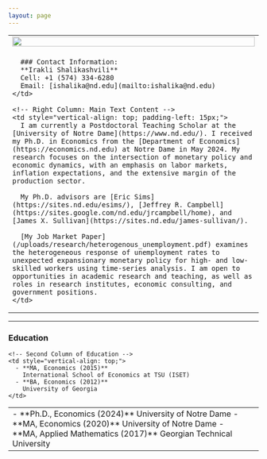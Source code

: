 ```yaml
---
layout: page
---
```


<!-- Two-Column Layout with Image and Contact Information on the Left -->

<table>
  <tr>
    <!-- Left Column: Image and Contact Information -->
    <td width="35%" style="vertical-align: top;">
      <img src="/uploads/20240926 JLH Irakli Shalikashvili-002.jpg" width="100%" style="margin-right: 10px; margin-bottom: 10px;">
      
      ### Contact Information:
      **Irakli Shalikashvili**  
      Cell: +1 (574) 334-6280  
      Email: [ishalika@nd.edu](mailto:ishalika@nd.edu)  
    </td>

    <!-- Right Column: Main Text Content -->
    <td style="vertical-align: top; padding-left: 15px;">
      I am currently a Postdoctoral Teaching Scholar at the [University of Notre Dame](https://www.nd.edu/). I received my Ph.D. in Economics from the [Department of Economics](https://economics.nd.edu) at Notre Dame in May 2024. My research focuses on the intersection of monetary policy and economic dynamics, with an emphasis on labor markets, inflation expectations, and the extensive margin of the production sector. 

      My Ph.D. advisors are [Eric Sims](https://sites.nd.edu/esims/), [Jeffrey R. Campbell](https://sites.google.com/nd.edu/jrcampbell/home), and [James X. Sullivan](https://sites.nd.edu/james-sullivan/).

      [My Job Market Paper](/uploads/research/heterogenous_unemployment.pdf) examines the heterogeneous response of unemployment rates to unexpected expansionary monetary policy for high- and low-skilled workers using time-series analysis. I am open to opportunities in academic research and teaching, as well as roles in research institutes, economic consulting, and government positions.
    </td>
  </tr>
</table>

---

### Education
<table>
  <tr>
    <!-- First Column of Education -->
    <td style="vertical-align: top; padding-right: 20px;">
      - **Ph.D., Economics (2024)**  
        University of Notre Dame  
      - **MA, Economics (2020)**  
        University of Notre Dame  
      - **MA, Applied Mathematics (2017)**  
        Georgian Technical University  
    </td>

    <!-- Second Column of Education -->
    <td style="vertical-align: top;">
      - **MA, Economics (2015)**  
        International School of Economics at TSU (ISET)  
      - **BA, Economics (2012)**  
        University of Georgia  
    </td>
  </tr>
</table>
